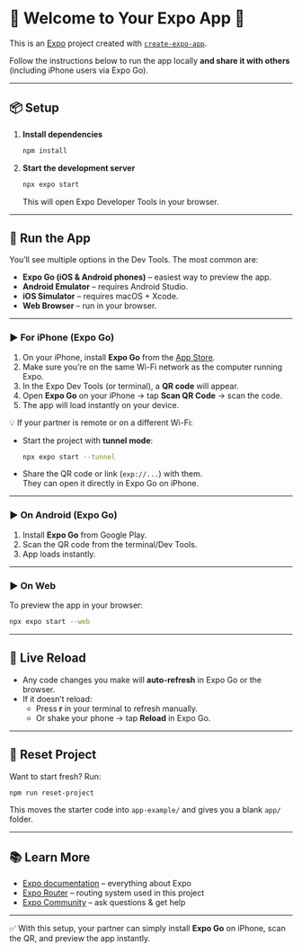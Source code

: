 # 🚀 Welcome to Your Expo App 👋

This is an [Expo](https://expo.dev) project created with [`create-expo-app`](https://www.npmjs.com/package/create-expo-app).

Follow the instructions below to run the app locally **and share it with others** (including iPhone users via Expo Go).

---

## 📦 Setup

1. **Install dependencies**

   ```bash
   npm install
   ```

2. **Start the development server**
   ```bash
   npx expo start
   ```
   This will open Expo Developer Tools in your browser.

---

## 📱 Run the App

You’ll see multiple options in the Dev Tools. The most common are:

- **Expo Go (iOS & Android phones)** – easiest way to preview the app.
- **Android Emulator** – requires Android Studio.
- **iOS Simulator** – requires macOS + Xcode.
- **Web Browser** – run in your browser.

---

### ▶️ For iPhone (Expo Go)

1. On your iPhone, install **Expo Go** from the [App Store](https://expo.dev/go).
2. Make sure you’re on the same Wi-Fi network as the computer running Expo.
3. In the Expo Dev Tools (or terminal), a **QR code** will appear.
4. Open **Expo Go** on your iPhone → tap **Scan QR Code** → scan the code.
5. The app will load instantly on your device.

💡 If your partner is remote or on a different Wi-Fi:

- Start the project with **tunnel mode**:
  ```bash
  npx expo start --tunnel
  ```
- Share the QR code or link (`exp://...`) with them.  
  They can open it directly in Expo Go on iPhone.

---

### ▶️ On Android (Expo Go)

1. Install **Expo Go** from Google Play.
2. Scan the QR code from the terminal/Dev Tools.
3. App loads instantly.

---

### ▶️ On Web

To preview the app in your browser:

```bash
npx expo start --web
```

---

## 🔄 Live Reload

- Any code changes you make will **auto-refresh** in Expo Go or the browser.
- If it doesn’t reload:
  - Press **r** in your terminal to refresh manually.
  - Or shake your phone → tap **Reload** in Expo Go.

---

## 🧹 Reset Project

Want to start fresh? Run:

```bash
npm run reset-project
```

This moves the starter code into `app-example/` and gives you a blank `app/` folder.

---

## 📚 Learn More

- [Expo documentation](https://docs.expo.dev/) – everything about Expo
- [Expo Router](https://docs.expo.dev/router/introduction/) – routing system used in this project
- [Expo Community](https://chat.expo.dev) – ask questions & get help

---

✅ With this setup, your partner can simply install **Expo Go** on iPhone, scan the QR, and preview the app instantly.

